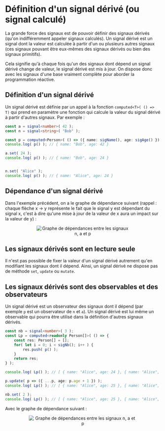 # Définition d'un signal dérivé (ou signal calculé)

La grande force des signaux est de pouvoir définir des signaux dérivés (qu'on indifféremment appeler signaux calculés).
Un signal dérivé est un signal dont la valeur est calculée à partir d'un ou plusieurs autres signaux (ces signaux pouvant être eux-mêmes des signaux dérivés ou bien des signaux primitifs).

Cela signifie qu'à chaque fois qu'un des signaux dont dépend un signal dérivé change de valeur, le signal dérivé est mis à jour. On dispose donc avec les signaux d'une base vraiment complète pour aborder la programmation réactive.

## Définition d'un signal dérivé

Un signal dérivé est définie par un appel à la fonction `computed<T>( () => T)` qui prend en paramètre une fonction qui calcule la valeur du signal dérivé à partir d'autres signaux. Par exemple :

```typescript
const a = signal<number>( 42 );
const n = signal<string>( "Bob" );

const p = computed<Person>( () => ({ name: sigName(), age: sigAge() }) );
console.log( p() ); // { name: "Bob", age: 42 }

a.set( 24 );
console.log( p() ); // { name: "Bob", age: 24 }


n.set( "Alice" );
console.log( p() ); // { name: "Alice", age: 24 }
```

## Dépendance d'un signal dérivé

Dans l'exemple précédent, on a le graphe de dépendance suivant (rappel : chaque flèche x -> y représente le fait que le signal y est dépendant du signal x, c'est à dire qu'une mise à jour de la valeur de x aura un impact sur la valeur de y) :

<div style="text-align:center">
    <img src="assets/progReactive/signal/dependances.person.svg" alt="Graphe de dépendances entre les signaux n, a et p" style="max-width: min(100%, 300px);" />
</div>

## Les signaux dérivés sont en lecture seule

Il n'est pas possible de fixer la valeur d'un signal dérivé autrement qu'en modifiant les signaux dont il dépend.
Ainsi, un signal dérivé ne dispose pas de méthode `set`, `update` ou `mutate`.

## Les signaux dérivés sont des observables et des observateurs

Un signal dérivé est un observateur des signaux dont il dépend (par exemple `p` est un observateur de `n` et `a`).
Un signal dérivé est lui même un observable qui pourra être utilisé dans la définition d'autres signaux dérivés.

```typescript
const nb = signal<number>( 3 );
const Lp = computed<readonly Person[]>( () => {
    const res: Person[] = [];
    for( let i = 0; i < sigNb(); i++ ) {
        res.push( p() );
    }
    return res;
} );

console.log( Lp() ); // [ { name: "Alice", age: 24 }, { name: "Alice", age: 24 }, { name: "Alice", age: 24 } ]

p.update( p => ({ ...p, age: p.age + 1 }) );
console.log( Lp() ); // [ { name: "Alice", age: 25 }, { name: "Alice", age: 25 }, { name: "Alice", age: 25 } ]

nb.set( 2 );
console.log( Lp() ); // [ { name: "Alice", age: 25 }, { name: "Alice", age: 25 } ]
```

Avec le graphe de dépendance suivant :

<div style="text-align:center">
    <img src="assets/progReactive/signal/dependances.ListPersons.svg" alt="Graphe de dépendances entre les signaux n, a et p" style="max-width: min(100%, 350px);" />
</div>
